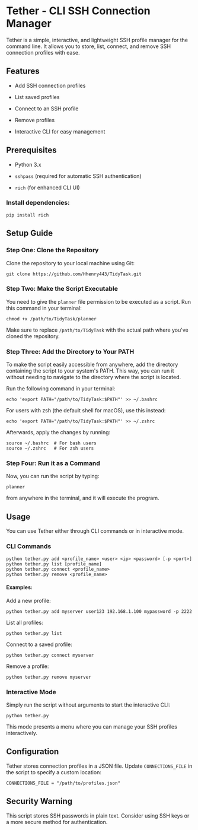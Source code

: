 # Tether - CLI SSH Connection Manager

Tether is a simple, interactive, and lightweight SSH profile manager for the command line. It allows you to store, list, connect, and remove SSH connection profiles with ease.

## Features

-   Add SSH connection profiles
    
-   List saved profiles
    
-   Connect to an SSH profile
    
-   Remove profiles
    
-   Interactive CLI for easy management
    

## Prerequisites

-   Python 3.x
    
-   `sshpass` (required for automatic SSH authentication)
    
-   `rich` (for enhanced CLI UI)
    

### Install dependencies:

```
pip install rich
```


## Setup Guide

### Step One: Clone the Repository

Clone the repository to your local machine using Git:

```
git clone https://github.com/Hhenry443/TidyTask.git
```

### Step Two: Make the Script Executable

You need to give the `planner` file permission to be executed as a script. Run this command in your terminal:

```
chmod +x /path/to/TidyTask/planner
```

Make sure to replace `/path/to/TidyTask` with the actual path where you've cloned the repository.

### Step Three: Add the Directory to Your PATH

To make the script easily accessible from anywhere, add the directory containing the script to your system's PATH. This way, you can run it without needing to navigate to the directory where the script is located.

Run the following command in your terminal:

```
echo 'export PATH="/path/to/TidyTask:$PATH"' >> ~/.bashrc
```

For users with zsh (the default shell for macOS), use this instead:

```
echo 'export PATH="/path/to/TidyTask:$PATH"' >> ~/.zshrc
```

Afterwards, apply the changes by running:

```
source ~/.bashrc  # For bash users
source ~/.zshrc   # For zsh users
```

### Step Four: Run it as a Command

Now, you can run the script by typing:

```
planner
```

from anywhere in the terminal, and it will execute the program.

## Usage

You can use Tether either through CLI commands or in interactive mode.

### CLI Commands

```
python tether.py add <profile_name> <user> <ip> <password> [-p <port>]
python tether.py list [profile_name]
python tether.py connect <profile_name>
python tether.py remove <profile_name>
```

#### Examples:

Add a new profile:

```
python tether.py add myserver user123 192.168.1.100 mypassword -p 2222
```

List all profiles:

```
python tether.py list
```

Connect to a saved profile:

```
python tether.py connect myserver
```

Remove a profile:

```
python tether.py remove myserver
```

### Interactive Mode

Simply run the script without arguments to start the interactive CLI:

```
python tether.py
```

This mode presents a menu where you can manage your SSH profiles interactively.

## Configuration

Tether stores connection profiles in a JSON file. Update `CONNECTIONS_FILE` in the script to specify a custom location:

```
CONNECTIONS_FILE = "/path/to/profiles.json"
```

## Security Warning

This script stores SSH passwords in plain text. Consider using SSH keys or a more secure method for authentication.
